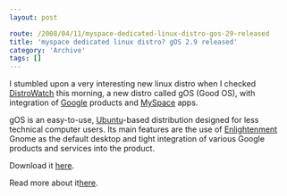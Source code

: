 ```yaml
---
layout: post

route: /2008/04/11/myspace-dedicated-linux-distro-gos-29-released
title: 'myspace dedicated linux distro? gOS 2.9 released'
category: 'Archive'
tags: []
---
```


I stumbled upon a very interesting new linux distro when I checked
[DistroWatch](http://www.distrowatch.com)
this morning, a new distro called gOS (Good OS), with integration of
[Google](http://www.google.com)
products and
[MySpace](http://www.myspace.com)
apps.

gOS is an easy-to-use,
[Ubuntu](http://www.ubuntu.com)-based
distribution designed for less technical computer users. Its main features are
the use of
<span class="strike">[Enlightenment](http://www.enlightenment.org/)</span>
Gnome as the default desktop and tight integration of various Google products
and services into the product.

Download it
[here](http://dev.thinkgos.com/downloads).

Read more about
it[here](http://www.thinkgos.com/).

